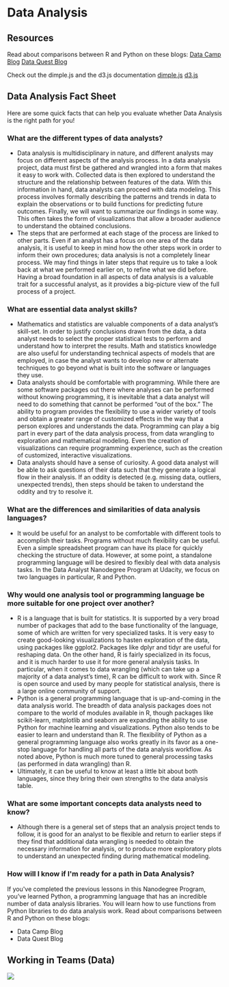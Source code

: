 # Data Analysis
## Resources
Read about comparisons between R and Python on these blogs:
[Data Camp Blog](http://blog.datacamp.com/r-or-python-for-data-analysis/)
[Data Quest Blog](https://www.dataquest.io/blog/python-vs-r)

Check out the dimple.js and the d3.js documentation
[dimple.js](http://dimplejs.org/)
[d3.js](http://d3js.org/)

## Data Analysis Fact Sheet
Here are some quick facts that can help you evaluate whether Data Analysis is the right path for you!

### What are the different types of data analysts?
- Data analysis is multidisciplinary in nature, and different analysts may focus on different aspects of the analysis process. In a data analysis project, data must first be gathered and wrangled into a form that makes it easy to work with. Collected data is then explored to understand the structure and the relationship between features of the data. With this information in hand, data analysts can proceed with data modeling. This process involves formally describing the patterns and trends in data to explain the observations or to build functions for predicting future outcomes. Finally, we will want to summarize our findings in some way. This often takes the form of visualizations that allow a broader audience to understand the obtained conclusions.
- The steps that are performed at each stage of the process are linked to other parts. Even if an analyst has a focus on one area of the data analysis, it is useful to keep in mind how the other steps work in order to inform their own procedures; data analysis is not a completely linear process. We may find things in later steps that require us to take a look back at what we performed earlier on, to refine what we did before. Having a broad foundation in all aspects of data analysis is a valuable trait for a successful analyst, as it provides a big-picture view of the full process of a project.
### What are essential data analyst skills?
- Mathematics and statistics are valuable components of a data analyst’s skill-set. In order to justify conclusions drawn from the data, a data analyst needs to select the proper statistical tests to perform and understand how to interpret the results. Math and statistics knowledge are also useful for understanding technical aspects of models that are employed, in case the analyst wants to develop new or alternate techniques to go beyond what is built into the software or languages they use.
- Data analysts should be comfortable with programming. While there are some software packages out there where analyses can be performed without knowing programming, it is inevitable that a data analyst will need to do something that cannot be performed “out of the box.” The ability to program provides the flexibility to use a wider variety of tools and obtain a greater range of customized effects in the way that a person explores and understands the data. Programming can play a big part in every part of the data analysis process, from data wrangling to exploration and mathematical modeling. Even the creation of visualizations can require programming experience, such as the creation of customized, interactive visualizations.
- Data analysts should have a sense of curiosity. A good data analyst will be able to ask questions of their data such that they generate a logical flow in their analysis. If an oddity is detected (e.g. missing data, outliers, unexpected trends), then steps should be taken to understand the oddity and try to resolve it.
### What are the differences and similarities of data analysis languages?
- It would be useful for an analyst to be comfortable with different tools to accomplish their tasks. Programs without much flexibility can be useful. Even a simple spreadsheet program can have its place for quickly checking the structure of data. However, at some point, a standalone programming language will be desired to flexibly deal with data analysis tasks. In the Data Analyst Nanodegree Program at Udacity, we focus on two languages in particular, R and Python.
### Why would one analysis tool or programming language be more suitable for one project over another?
- R is a language that is built for statistics. It is supported by a very broad number of packages that add to the base functionality of the language, some of which are written for very specialized tasks. It is very easy to create good-looking visualizations to hasten exploration of the data, using packages like ggplot2. Packages like dplyr and tidyr are useful for reshaping data. On the other hand, R is fairly specialized in its focus, and it is much harder to use it for more general analysis tasks. In particular, when it comes to data wrangling (which can take up a majority of a data analyst’s time), R can be difficult to work with. Since R is open source and used by many people for statistical analysis, there is a large online community of support.
- Python is a general programming language that is up-and-coming in the data analysis world. The breadth of data analysis packages does not compare to the world of modules available in R, though packages like scikit-learn, matplotlib and seaborn are expanding the ability to use Python for machine learning and visualizations. Python also tends to be easier to learn and understand than R. The flexibility of Python as a general programming language also works greatly in its favor as a one-stop language for handling all parts of the data analysis workflow. As noted above, Python is much more tuned to general processing tasks (as performed in data wrangling) than R.
- Ultimately, it can be useful to know at least a little bit about both languages, since they bring their own strengths to the data analysis table.
### What are some important concepts data analysts need to know?
- Although there is a general set of steps that an analysis project tends to follow, it is good for an analyst to be flexible and return to earlier steps if they find that additional data wrangling is needed to obtain the necessary information for analysis, or to produce more exploratory plots to understand an unexpected finding during mathematical modeling.
### How will I know if I'm ready for a path in Data Analysis?
If you've completed the previous lessons in this Nanodegree Program, you’ve learned Python, a programming language that has an incredible number of data analysis libraries. You will learn how to use functions from Python libraries to do data analysis work.
Read about comparisons between R and Python on these blogs:

- Data Camp Blog
- Data Quest Blog

## Working in Teams (Data)
![](http://7xsjcm.com1.z0.glb.clouddn.com/16-8-30/75083129.jpg)
